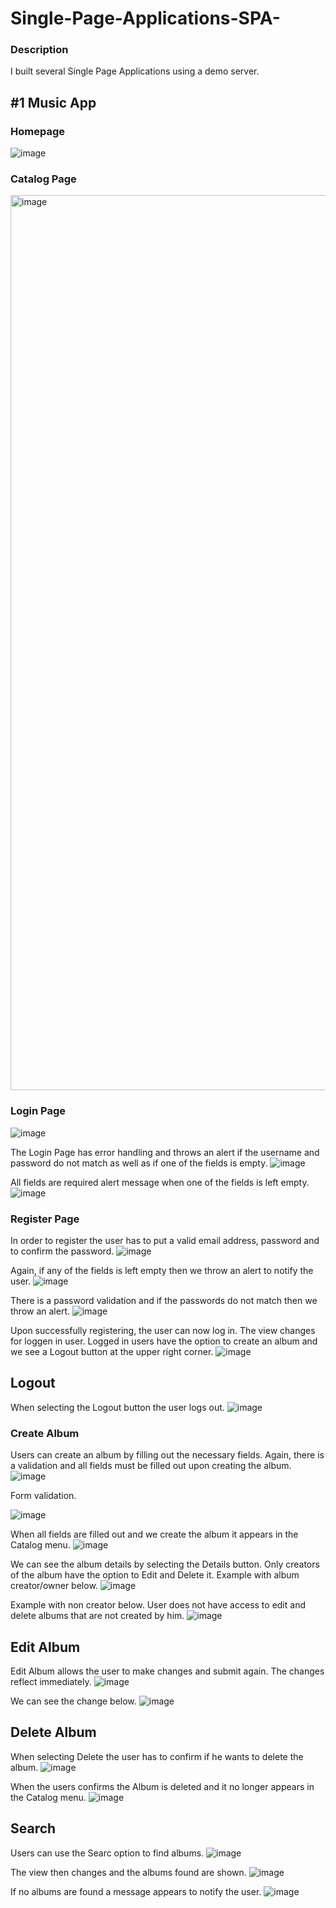 # Single-Page-Applications-SPA-

### Description
I built several Single Page Applications using a demo server. 

## #1 Music App

### Homepage
![image](https://user-images.githubusercontent.com/97334281/212019526-3e6cd59d-7f12-488f-9cbe-76d12487085b.png)


### Catalog Page
<img width="1432" alt="image" src="https://user-images.githubusercontent.com/97334281/212015785-d7fe0fe2-5dfb-49ee-992d-c8ca48c7e3a5.png">

### Login Page
![image](https://user-images.githubusercontent.com/97334281/212017312-efe1553a-ec50-4873-bd24-1a200c30d74c.png)

The Login Page has error handling and throws an alert if the username and password do not match as well as if one of the fields is empty. 
![image](https://user-images.githubusercontent.com/97334281/212017565-e2628930-eb88-4ea8-91df-dc14701467e2.png)

All fields are required alert message when one of the fields is left empty.
![image](https://user-images.githubusercontent.com/97334281/212017740-a6805f21-af2c-4c42-96e6-95963745347f.png)

### Register Page
In order to register the user has to put a valid email address, password and to confirm the password. 
![image](https://user-images.githubusercontent.com/97334281/212017965-7c7a0dbf-6043-48fe-968c-103013d61848.png)

Again, if any of the fields is left empty then we throw an alert to notify the user. 
![image](https://user-images.githubusercontent.com/97334281/212018201-c2a14d95-d397-4cb2-9883-0cd0b15bbfb6.png)

There is a password validation and if the passwords do not match then we throw an alert. 
![image](https://user-images.githubusercontent.com/97334281/212018315-cd7e4267-b95a-437e-9c6e-f780b58a76f2.png)

Upon successfully registering, the user can now log in. The view changes for loggen in user. Logged in users have the option to create an album and we see a Logout button at the upper right corner. 
![image](https://user-images.githubusercontent.com/97334281/212019236-e136ed7c-c11d-43c0-996c-3d8ec776afa9.png)

## Logout
When selecting the Logout button the user logs out.
![image](https://user-images.githubusercontent.com/97334281/212026304-b583d773-99f7-4cf9-911b-7915b1880ab3.png)



### Create Album
Users can create an album by filling out the necessary fields. Again, there is a validation and all fields must be filled out upon creating the album. 
![image](https://user-images.githubusercontent.com/97334281/212019926-38c91b12-2b6a-4ff8-827a-b79488605da7.png)

Form validation.

![image](https://user-images.githubusercontent.com/97334281/212020159-6ecb5243-1d7e-42c9-9aea-45b602dc2618.png)

When all fields are filled out and we create the album it appears in the Catalog menu.
![image](https://user-images.githubusercontent.com/97334281/212020293-8ad48d4a-2160-4296-bd99-75dbeeb3f065.png)

We can see the album details by selecting the Details button. Only creators of the album have the option to Edit and Delete it. Example with album creator/owner below.
![image](https://user-images.githubusercontent.com/97334281/212020501-dccd1bb5-58f0-4d06-a8c0-f7abaea3a018.png)

Example with non creator below. User does not have access to edit and delete albums that are not created by him. 
![image](https://user-images.githubusercontent.com/97334281/212021017-64597335-de8c-476f-b06a-4438aeff6254.png)

## Edit Album
Edit Album allows the user to make changes and submit again. The changes reflect immediately. 
![image](https://user-images.githubusercontent.com/97334281/212021287-0e77380f-6209-4927-8d51-d4f99c35ff57.png)

We can see the change below.
![image](https://user-images.githubusercontent.com/97334281/212021754-0dfc8ddb-8cbf-4f7a-a11c-50ad16e2ec78.png)

## Delete Album
When selecting Delete the user has to confirm if he wants to delete the album. 
![image](https://user-images.githubusercontent.com/97334281/212024869-b50e3dcb-2d68-4d16-b13b-c0e95b6a00b7.png)

When the users confirms the Album is deleted and it no longer appears in the Catalog menu. 
![image](https://user-images.githubusercontent.com/97334281/212024982-df245987-0458-4f6c-9fd0-6eb8b35f035e.png)

## Search 
Users can use the Searc option to find albums. 
![image](https://user-images.githubusercontent.com/97334281/212026489-8a2ebb01-c267-4ca6-90a7-04111d3f677c.png)

The view then changes and the albums found are shown. 
![image](https://user-images.githubusercontent.com/97334281/212026578-8f7acf0c-9ac5-4c1e-91d6-f66708ff2b97.png)

If no albums are found a message appears to notify the user. 
![image](https://user-images.githubusercontent.com/97334281/212026683-4b8ed942-28b7-474b-aaf5-57fe99914f6a.png)








